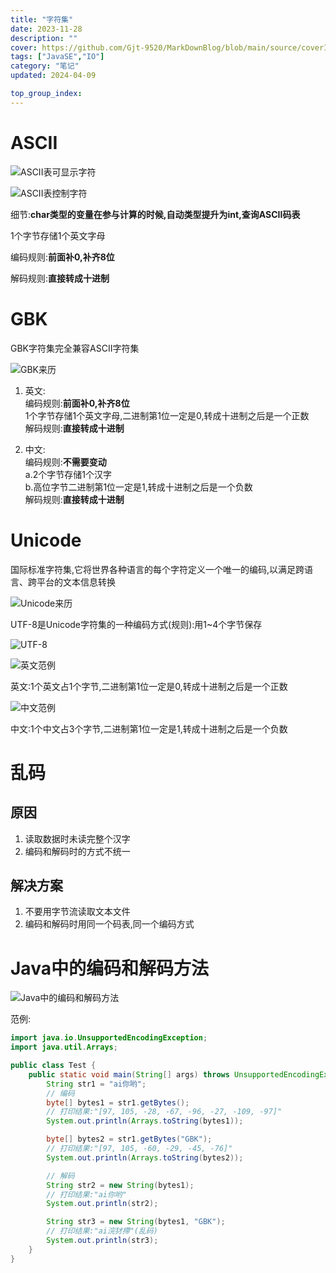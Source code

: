 ```yaml
---
title: "字符集"
date: 2023-11-28
description: ""
cover: https://github.com/Gjt-9520/MarkDownBlog/blob/main/source/coverImages/Aimage-135/Aimage74.jpg?raw=true
tags: ["JavaSE","IO"]
category: "笔记"
updated: 2024-04-09

top_group_index:
---
```


# ASCII

![ASCII表可显示字符](../images/ASCII表可显示字符.png)

![ASCII表控制字符](../images/ASCII表控制字符.png)

细节:**char类型的变量在参与计算的时候,自动类型提升为int,查询ASCII码表**

1个字节存储1个英文字母         

编码规则:**前面补0,补齐8位**

解码规则:**直接转成十进制**

# GBK

GBK字符集完全兼容ASCII字符集

![GBK来历](../images/GBK来历.png)

1. 英文:          
编码规则:**前面补0,补齐8位**          
1个字节存储1个英文字母,二进制第1位一定是0,转成十进制之后是一个正数                         
解码规则:**直接转成十进制**

2. 中文:             
编码规则:**不需要变动**              
a.2个字节存储1个汉字           
b.高位字节二进制第1位一定是1,转成十进制之后是一个负数           
解码规则:**直接转成十进制**

# Unicode

国际标准字符集,它将世界各种语言的每个字符定义一个唯一的编码,以满足跨语言、跨平台的文本信息转换

![Unicode来历](../images/Unicode来历.png)

UTF-8是Unicode字符集的一种编码方式(规则):用1~4个字节保存

![UTF-8](../images/UTF-8.png)

![英文范例](../images/英文Unicode.png)

英文:1个英文占1个字节,二进制第1位一定是0,转成十进制之后是一个正数          

![中文范例](../images/中文Unicode.png)

中文:1个中文占3个字节,二进制第1位一定是1,转成十进制之后是一个负数    

# 乱码

## 原因

1. 读取数据时未读完整个汉字
2. 编码和解码时的方式不统一

## 解决方案

1. 不要用字节流读取文本文件
2. 编码和解码时用同一个码表,同一个编码方式

# Java中的编码和解码方法

![Java中的编码和解码方法](../images/Java中的编码和解码方法.png)

范例:

```java
import java.io.UnsupportedEncodingException;
import java.util.Arrays;

public class Test {
    public static void main(String[] args) throws UnsupportedEncodingException {
        String str1 = "ai你哟";
        // 编码
        byte[] bytes1 = str1.getBytes();
        // 打印结果:"[97, 105, -28, -67, -96, -27, -109, -97]"
        System.out.println(Arrays.toString(bytes1));

        byte[] bytes2 = str1.getBytes("GBK");
        // 打印结果:"[97, 105, -60, -29, -45, -76]"
        System.out.println(Arrays.toString(bytes2));

        // 解码
        String str2 = new String(bytes1);
        // 打印结果:"ai你哟"
        System.out.println(str2);

        String str3 = new String(bytes1, "GBK");
        // 打印结果:"ai浣犲摕"(乱码)
        System.out.println(str3);
    }
}
```